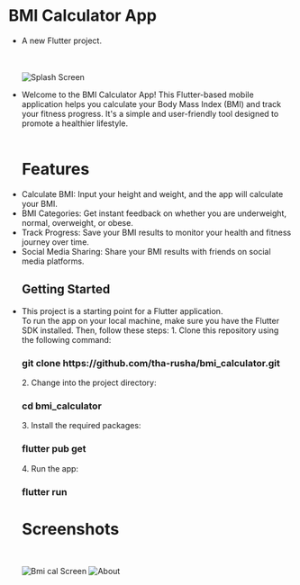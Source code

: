 # BMI Calculator App
<ul>
<li>A new Flutter project.</li> <br><br>

![Splash Screen](https://github.com/tha-rusha/bmi_calculator/assets/86361836/a1682628-870c-4e7a-bc4d-fb97afc44e21)
<br>
<li>
Welcome to the BMI Calculator App! This Flutter-based mobile application helps you calculate your Body Mass Index (BMI) and track your fitness progress. It's a simple and user-friendly tool designed to promote a healthier lifestyle.</li>
<br>
<h1>Features</h1>
<li>Calculate BMI: Input your height and weight, and the app will calculate your BMI.</li>
<li>BMI Categories: Get instant feedback on whether you are underweight, normal, overweight, or obese.</li>
<li>Track Progress: Save your BMI results to monitor your health and fitness journey over time.</li>
<li>Social Media Sharing: Share your BMI results with friends on social media platforms.</li>

## Getting Started

<li>This project is a starting point for a Flutter application.</li>
To run the app on your local machine, make sure you have the Flutter SDK installed. Then, follow these steps:
1. Clone this repository using the following command:
<h3>git clone https://github.com/tha-rusha/bmi_calculator.git </h3>
2. Change into the project directory:
<h3>cd bmi_calculator </h3>
3. Install the required packages:
<h3>flutter pub get </h3>
4. Run the app:
<h3>flutter run </h3>
<h1>Screenshots</h1><br>

![Bmi cal Screen](https://github.com/tha-rusha/bmi_calculator/assets/86361836/cc612518-6a14-4f54-bb56-da27577f352c)
![About](https://github.com/tha-rusha/bmi_calculator/assets/86361836/9991615f-cc4e-4a93-bac2-f56824a9137b)

</ul>
